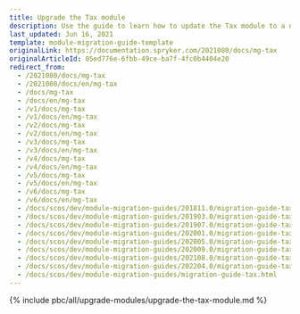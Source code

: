 ```yaml
---
title: Upgrade the Tax module
description: Use the guide to learn how to update the Tax module to a newer version.
last_updated: Jun 16, 2021
template: module-migration-guide-template
originalLink: https://documentation.spryker.com/2021080/docs/mg-tax
originalArticleId: 05ed776e-6fbb-49ce-ba7f-4fc0b4404e20
redirect_from:
  - /2021080/docs/mg-tax
  - /2021080/docs/en/mg-tax
  - /docs/mg-tax
  - /docs/en/mg-tax
  - /v1/docs/mg-tax
  - /v1/docs/en/mg-tax
  - /v2/docs/mg-tax
  - /v2/docs/en/mg-tax
  - /v3/docs/mg-tax
  - /v3/docs/en/mg-tax
  - /v4/docs/mg-tax
  - /v4/docs/en/mg-tax
  - /v5/docs/mg-tax
  - /v5/docs/en/mg-tax
  - /v6/docs/mg-tax
  - /v6/docs/en/mg-tax
  - /docs/scos/dev/module-migration-guides/201811.0/migration-guide-tax.html
  - /docs/scos/dev/module-migration-guides/201903.0/migration-guide-tax.html
  - /docs/scos/dev/module-migration-guides/201907.0/migration-guide-tax.html
  - /docs/scos/dev/module-migration-guides/202001.0/migration-guide-tax.html
  - /docs/scos/dev/module-migration-guides/202005.0/migration-guide-tax.html
  - /docs/scos/dev/module-migration-guides/202009.0/migration-guide-tax.html
  - /docs/scos/dev/module-migration-guides/202108.0/migration-guide-tax.html
  - /docs/scos/dev/module-migration-guides/202204.0/migration-guide-tax.html
  - /docs/scos/dev/module-migration-guides/migration-guide-tax.html
---
```


{% include pbc/all/upgrade-modules/upgrade-the-tax-module.md %} <!-- To edit, see /_includes/pbc/all/upgrade-modules/upgrade-the-tax-module.md -->

